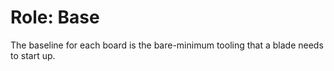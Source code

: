 # Role: Base

The baseline for each board is the bare-minimum tooling that a blade needs to
start up.